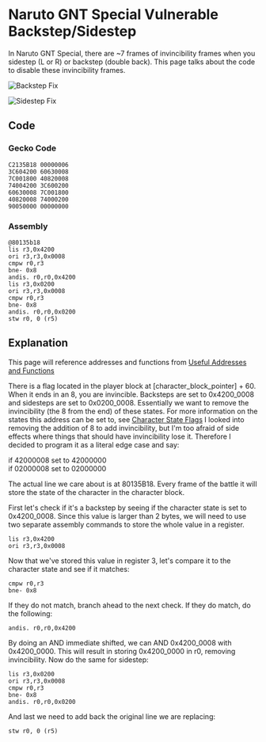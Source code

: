 # Naruto GNT Special Vulnerable Backstep/Sidestep

In Naruto GNT Special, there are ~7 frames of invincibility frames when you sidestep (L or R) or backstep (double back). This page talks about the code to disable these invincibility frames.

![Backstep Fix](/gntsp/images/gameplay/backstep_fix.gif?raw=true "Backstep Fix")

![Sidestep Fix](/gntsp/images/gameplay/sidestep_fix.gif?raw=true "Backstep Fix")

## Code

### Gecko Code

```gecko
C2135B18 00000006
3C604200 60630008
7C001800 40820008
74004200 3C600200
60630008 7C001800
40820008 74000200
90050000 00000000
```

### Assembly

```assembly
@80135b18
lis r3,0x4200
ori r3,r3,0x0008
cmpw r0,r3
bne- 0x8
andis. r0,r0,0x4200
lis r3,0x0200
ori r3,r3,0x0008
cmpw r0,r3
bne- 0x8
andis. r0,r0,0x0200
stw r0, 0 (r5)
```

## Explanation

This page will reference addresses and functions from [Useful Addresses and Functions](/gntsp/docs/guides/addresses_and_functions.md)

There is a flag located in the player block at [character_block_pointer] + 60.
When it ends in an 8, you are invincible. Backsteps are set to 0x4200_0008 and sidesteps are set to 0x0200_0008. Essentially we want to remove the invincibility (the 8 from the end) of these states. For more information on the states this address can be set to, see [Character State Flags](/gntsp/docs/guides/addresses_and_functions.md#character-state-flags) I looked into removing the addition of 8 to add invincibility, but I'm too afraid of side effects where things that should have invincibility lose it. Therefore I decided to program it as a literal edge case and say:

if 42000008 set to 42000000  
if 02000008 set to 02000000

The actual line we care about is at 80135B18. Every frame of the battle it will store the state of the character in the character block.

First let's check if it's a backstep by seeing if the character state is set to 0x4200_0008. Since this value is larger than 2 bytes, we will need to use two separate assembly commands to store the whole value in a register.

```assembly
lis r3,0x4200
ori r3,r3,0x0008
```

Now that we've stored this value in register 3, let's compare it to the character state and see if it matches:

```assembly
cmpw r0,r3
bne- 0x8
```

If they do not match, branch ahead to the next check. If they do match, do the following:

```assembly
andis. r0,r0,0x4200
```

By doing an AND immediate shifted, we can AND 0x4200_0008 with 0x4200_0000. This will result in storing 0x4200_0000 in r0, removing invincibility. Now do the same for sidestep:

```assembly
lis r3,0x0200
ori r3,r3,0x0008
cmpw r0,r3
bne- 0x8
andis. r0,r0,0x0200
```

And last we need to add back the original line we are replacing:

```assembly
stw r0, 0 (r5)
```
